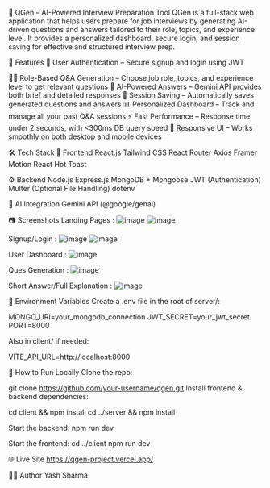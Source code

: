 🧠 QGen – AI-Powered Interview Preparation Tool
QGen is a full-stack web application that helps users prepare for job interviews by generating AI-driven questions and answers tailored to their role, topics, and experience level. It provides a personalized dashboard, secure login, and session saving for effective and structured interview prep.


🚀 Features
🔐 User Authentication – Secure signup and login using JWT

🧑‍💼 Role-Based Q&A Generation – Choose job role, topics, and experience level to get relevant questions
🤖 AI-Powered Answers – Gemini API provides both brief and detailed responses
💾 Session Saving – Automatically saves generated questions and answers
📊 Personalized Dashboard – Track and manage all your past Q&A sessions
⚡ Fast Performance – Response time under 2 seconds, with <300ms DB query speed
📱 Responsive UI – Works smoothly on both desktop and mobile devices


🛠️ Tech Stack
  🧩 Frontend
    React.js
    Tailwind CSS
    React Router
    Axios
    Framer Motion
    React Hot Toast

  ⚙️ Backend
    Node.js
    Express.js
    MongoDB + Mongoose
    JWT (Authentication)
    Multer (Optional File Handling)
    dotenv

  🧠 AI Integration
    Gemini API (@google/genai)

📷 Screenshots
Landing Pages :
![image](https://github.com/user-attachments/assets/70497be9-bf76-4ab4-ab5e-4187c6fe003b)
![image](https://github.com/user-attachments/assets/02d06750-540e-42ac-94b6-f704e1753732)

Signup/Login :
![image](https://github.com/user-attachments/assets/7383932e-2d79-4fc5-9d2d-f9535e8659c6)
![image](https://github.com/user-attachments/assets/6d7dd5e5-f445-407b-b11d-425e4bb2d328)

User Dashboard :
![image](https://github.com/user-attachments/assets/fc29fde3-a815-4fbb-833f-e49254ea6b6a)

Ques Generation :
![image](https://github.com/user-attachments/assets/a41f42a8-8c26-4432-b87c-d8961075c4c1)

Short Answer/Full Explanation :
![image](https://github.com/user-attachments/assets/ca1916de-5f8c-425e-8c15-9c42d74667fe)


🔑 Environment Variables
Create a .env file in the root of server/:

MONGO_URI=your_mongodb_connection
JWT_SECRET=your_jwt_secret
PORT=8000

Also in client/ if needed:

VITE_API_URL=http://localhost:8000

🧪 How to Run Locally
Clone the repo:

git clone https://github.com/your-username/qgen.git
Install frontend & backend dependencies:

cd client && npm install
cd ../server && npm install

Start the backend:
npm run dev

Start the frontend:
cd ../client
npm run dev

🌐 Live Site
https://qgen-project.vercel.app/


🙋‍♂️ Author
Yash Sharma
